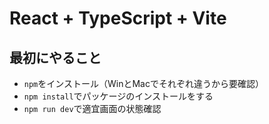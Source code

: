 # React + TypeScript + Vite

## 最初にやること
- `npm`をインストール（WinとMacでそれぞれ違うから要確認）
- `npm install`でパッケージのインストールをする
- `npm run dev`で適宜画面の状態確認
